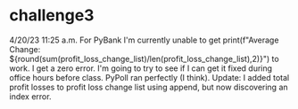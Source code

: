 # challenge3 
4/20/23 11:25 a.m. For PyBank I'm currently unable to get print(f"Average Change: ${round(sum(profit_loss_change_list)/len(profit_loss_change_list),2)}") to work. I get a zero error. I'm going to try to see if I can get it fixed during office hours before class. PyPoll ran perfectly (I think).
Update: I added total profit losses to profit loss change list using append, but now discovering an index error. 
